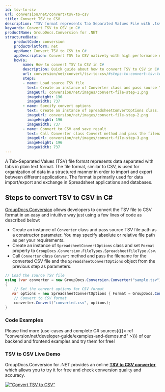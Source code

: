 ```yaml
---
id: tsv-to-csv
url: conversion/net/convert/tsv-to-csv
title: Convert TSV to CSV
description: "TSV format represents Tab Separated Values File with .tsv extension. Learn how to convert TSV to CSV file programmatically in C# language using GroupDocs.Conversion for .NET library."
keywords: Convert TSV to CSV in C#
productName: GroupDocs.Conversion for .NET
structuredData:
    productCode: conversion
    productPlatform: net
    appName: Convert TSV to CSV in C#
    appDescription: Convert TSV to CSV natively with high performance using C# language and server side GroupDocs.Conversion for .NET APIs, without the use of any software like Microsoft or Open Office.
    howTo:
        name: How to convert TSV to CSV in C# 
        description: Quick guide about how to convert TSV to CSV in C# with high performance and accuracy.
        url: conversion/net/convert/tsv-to-csv/#steps-to-convert-tsv-to-csv-in-c
        steps:
        - name: Load source TSV file 
          text: Create an instance of Converter class and pass source TSV file path as a constructor parameter. You may specify absolute or relative file path as per your requirements. 
          imageUrl: conversion/net/images/convert-file-step-1.png
          imageHeight: 196
          imageWidth: 737
        - name: Specify convert options 
          text: Create an instance of SpreadsheetConvertOptions class.
          imageUrl: conversion/net/images/convert-file-step-2.png
          imageHeight: 196
          imageWidth: 737
        - name: Convert to CSV and save result 
          text: Call Converter class Convert method and pass the filename for the converted HTML file and the SpreadsheetConvertOptions object from the previous step as parameters.
          imageUrl: conversion/net/images/convert-file-step-3.png
          imageHeight: 196
          imageWidth: 737
---
```


A Tab-Separated Values (TSV) file format represents data separated with tabs in plain text format. The file format, similar to CSV, is used for organization of data in a structured manner in order to import and export between different applications. The format is primarily used for data import/export and exchange in Spreadsheet applications and databases. 

## Steps to convert TSV to CSV in C#

[GroupDocs.Conversion](https://products.groupdocs.com/conversion/net) allows developers to convert the TSV file to CSV format in an easy and intuitive way just using a few lines of code as described below:

* Create an instance of `Converter` class and pass source TSV file path as a constructor parameter. You may specify absolute or relative file path as per your requirements. 
* Create an instance of `SpreadsheetConvertOptions` class and set `Format` property to `GroupDocs.Conversion.FileTypes.SpreadsheetFileType.Csv`.
* Call `Converter` class `Convert` method and pass the filename for the converted CSV file and the `SpreadsheetConvertOptions` object from the previous step as parameters.

```csharp
// Load the source TSV file
using (var converter = new GroupDocs.Conversion.Converter("sample.tsv"))
{
    // Set the convert options for CSV format
   var options = new SpreadsheetConvertOptions { Format = GroupDocs.Conversion.FileTypes.SpreadsheetFileType.Csv };
    // Convert to CSV format
    converter.Convert("converted.csv", options);
}
```

### Code Examples

Please find more [use-cases and complete C# sources]({{< ref "conversion/net/developer-guide/examples-and-demos.md" >}}) of our backend and frontend examples and try them for free!

### TSV to CSV Live Demo

GroupDocs.Conversion for .NET provides an online [**TSV to CSV converter**](https://products.groupdocs.app/conversion/tsv-to-csv), which allows you to try it for free and check conversion quality and accuracy.

[!["Convert TSV to CSV"](conversion/net/images/convert-to-csv/convert-tsv-to-csv.png)](https://products.groupdocs.app/conversion/tsv-to-csv)